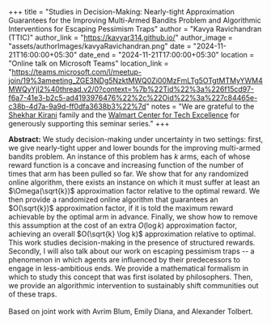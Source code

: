 +++
title = "Studies in Decision-Making: Nearly-tight Approximation Guarantees for the Improving Multi-Armed Bandits Problem and Algorithmic Interventions for Escaping Pessimism Traps"
author = "Kavya Ravichandran (TTIC)"
author_link = "https://kavyar314.github.io/"
author_image = "assets/authorImages/kavyaRavichandran.png"
date = "2024-11-21T16:00:00+05:30"
date_end = "2024-11-21T17:00:00+05:30"
location = "Online talk on Microsoft Teams"
location_link = "https://teams.microsoft.com/l/meetup-join/19%3ameeting_ZGE3NDg5NzktMWQ0Zi00MzFmLTg5OTgtMTMyYWM4MWQyYjI2%40thread.v2/0?context=%7b%22Tid%22%3a%226f15cd97-f6a7-41e3-b2c5-ad4193976476%22%2c%22Oid%22%3a%227c84465e-c38b-4d7a-9a9d-ff0dfa3638b3%22%7d"
notes = "We are grateful to the <a href = "https://www.accel.com/people/shekhar-kirani" target= "_blank">Shekhar Kirani</a> family and the <a href = "https://www.csa.iisc.ac.in/cfe-walmart/" target= "_blank">Walmart Center for Tech Excellence</a> for generously supporting this seminar series."
+++

<b>Abstract:</b>
We study decision-making under uncertainty in two settings: first, we give nearly-tight upper and lower bounds for the improving multi-armed bandits problem. An instance of this problem has $k$ arms, each of whose reward function is a concave and increasing function of the number of times that arm has been pulled so far. We show that for any randomized online algorithm, there exists an instance on which it must suffer at least an $\Omega(\sqrt{k})$ approximation factor relative to the optimal reward. We then provide a randomized online algorithm that guarantees an $O(\sqrt{k})$ approximation factor, if it is told the maximum reward achievable by the optimal arm in advance. Finally, we show how to remove this assumption at the cost of an extra $O(\log k)$ approximation factor, achieving an overall $O(\sqrt{k} \log k)$ approximation relative to optimal. This work studies decision-making in the presence of structured rewards. Secondly, I will also talk about our work on escaping pessimism traps -- a phenomenon in which agents are influenced by their predecessors to engage in less-ambitious ends. We provide a mathematical formalism in which to study this concept that was first isolated by philosophers. Then, we provide an algorithmic intervention to sustainably shift communities out of these traps.
<br><br>
Based on joint work with Avrim Blum, Emily Diana, and Alexander Tolbert.